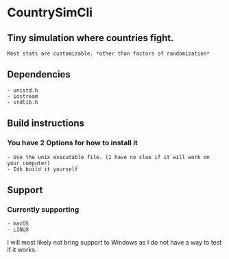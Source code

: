 # CountrySimCli
  ## Tiny simulation where countries fight.
    Most stats are customizable. *other than factors of randomization*

  ## Dependencies
    - unistd.h
    - iostream
    - stdlib.h

## Build instructions
  ### You have **2 Options** for how to install it

    - Use the unix executable file. (I have no clue if it will work on your computer)
    - Idk build it yourself

  ## Support
  ### Currently supporting
    - macOS
    - LINUX
  I will most likely not bring support to Windows as I do not have a way to test if it works.
